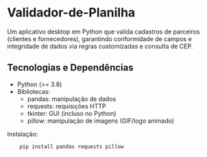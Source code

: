 # Validador-de-Planilha
Um aplicativo desktop em Python que valida cadastros de parceiros (clientes e fornecedores), garantindo conformidade de campos e integridade de dados via regras customizadas e consulta de CEP.

## Tecnologias e Dependências
- Python (>= 3.8)
- Bibliotecas:
    - pandas: manipulação de dados
    - requests: requisições HTTP
    - tkinter: GUI (incluso no Python)
    - pillow: manipulação de imagens (GIF/logo animado)

Instalação:
```python
    pip install pandas requests pillow
```
